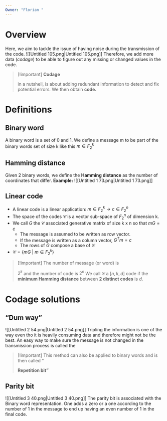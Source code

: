 ```yaml
---
Owner: "Florian "
---
```

# Overview
Here, we aim to tackle the issue of having noise during the transmission of the code.
![[Untitled 105.png|Untitled 105.png]]
Therefore, we add more data (_codage_) to be able to figure out any missing or changed values in the code.

> [!important] **Codage**
> 
> in a nutshell, is about adding redundant information to detect and fix potential errors. We then obtain **code.**
# Definitions
## Binary word
A binary word is a set of 0 and 1. We define a message m to be part of the binary words set of size k like this $m \in F_2^k$
## Hamming distance
Given 2 binary words, we define the **Hamming distance** as the number of coordinates that differ.
**Example:**
![[Untitled 1 73.png|Untitled 1 73.png]]
## Linear code
- A linear code is a linear application: $m \in F_2^k \to c \in F_2^n$
- The space of the codes $\mathcal{C}$ is a vector sub-space of $F_2^n$ of dimension k.
- We call $G$ the $\mathcal{C}$ associated generative matrix of size k x n so that $mG = c$
    - The message is assumed to be written as row vector.
    - If the message is written as a column vector, $G^Tm = c$
    - The rows of $G$ compose a base of $\mathcal{C}$
- $\mathcal{C} = \{ mG\ |\ m\in F_2^k \}$

> [!important] The number of message (or word) is
> 
> $2^k$ and the number of code is $2^n$
We call $\mathcal{C}$ a $[n,k,d]$ code if the **minimum Hamming distance** between **2 distinct codes** is _d_.
# Codage solutions
## “Dum way”
![[Untitled 2 54.png|Untitled 2 54.png]]
Tripling the information is one of the way even tho it is heavily consuming data and therefore might not be the best.
An easy way to make sure the message is not changed in the transmission process is called the

> [!important] This method can also be applied to binary words and is then called “
> 
> **Repetition bit”**
## Parity bit
![[Untitled 3 40.png|Untitled 3 40.png]]
The parity bit is associated with the Binary word representation. One adds a zero or a one according to the number of 1 in the message to end up having an even number of 1 in the final code.